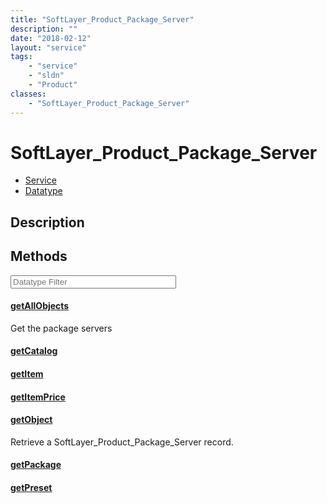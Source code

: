 ```yaml
---
title: "SoftLayer_Product_Package_Server"
description: ""
date: "2018-02-12"
layout: "service"
tags:
    - "service"
    - "sldn"
    - "Product"
classes:
    - "SoftLayer_Product_Package_Server"
---
```

# SoftLayer_Product_Package_Server
<div id='service-datatype'>
    <ul id='sldn-reference-tabs'>
    <li id='service'> <a href='/reference/services/SoftLayer_Product_Package_Server' >Service</a></li>    <li id='datatype'> <a href='/reference/datatypes/SoftLayer_Product_Package_Server' >Datatype</a></li>
    </ul>
</div>

## Description




        
<div id="properties" class="content service-content">

## Methods

<div class="view-filters">
    <div class="clearfix">
        <div class="search-input-box">
            <input placeholder="Datatype Filter" onkeyup="titleSearch(inputId='edit-combine', divId='method-div', elementClass='method-row')" 
                type="text" id="edit-combine" value="" size="30" maxlength="128" class="form-text">
        </div>
    </div>
</div>

#### [getAllObjects](/reference/services/SoftLayer_Product_Package_Server/getAllObjects)
Get the package servers

#### [getCatalog](/reference/services/SoftLayer_Product_Package_Server/getCatalog)


#### [getItem](/reference/services/SoftLayer_Product_Package_Server/getItem)


#### [getItemPrice](/reference/services/SoftLayer_Product_Package_Server/getItemPrice)


#### [getObject](/reference/services/SoftLayer_Product_Package_Server/getObject)
Retrieve a SoftLayer_Product_Package_Server record.

#### [getPackage](/reference/services/SoftLayer_Product_Package_Server/getPackage)


#### [getPreset](/reference/services/SoftLayer_Product_Package_Server/getPreset)


</div>

